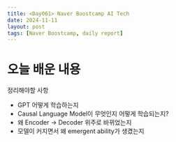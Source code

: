 ```yaml
---
title: <Day061> Naver Boostcamp AI Tech
date: 2024-11-11
layout: post
tags: [Naver Boostcamp, daily report]
---
```

# 오늘 배운 내용
정리해야할 사항
- GPT 어떻게 학습하는지
- Causal Language Model이 무엇인지 어떻게 학습되는지?
- 왜 Encoder -> Decoder 위주로 바뀌었는지
- 모델이 커지면서 왜 emergent ability가 생겼는지
